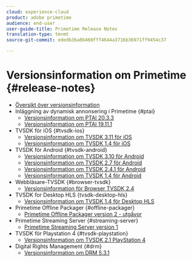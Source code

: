 ```yaml
---
cloud: experience-cloud
product: adobe primetime
audience: end-user
user-guide-title: Primetime Release Notes
translation-type: tm+mt
source-git-commit: ededb36a0b460fff4644a3716b36971ff9454c37

---
```



# Versionsinformation om Primetime {#release-notes}

+ [Översikt över versionsinformation](home.md)
+ Inläggning av dynamisk annonsering i Primetime {#ptai}
   + [Versionsinformation om PTAI 20.3.3](ptai-20x-release-notes.md)
   + [Versionsinformation om PTAI 19.11.1](ptai-19x-release-notes.md)
+ TVSDK för iOS {#tvsdk-ios}
   + [Versionsinformation om TVSDK 3.11 för iOS](tvsdk-3x-ios.md)
   + [Versionsinformation om TVSDK 1.4 för iOS](tvsdk-1-4-ios.md)
+ TVSDK för Android {#tvsdk-android}
   + [Versionsinformation om TVSDK 3.10 för Android](tvsdk-3x-android.md)
   + [Versionsinformation om TVSDK 2.7 för Android](tvsdk-27-android.md)
   + [Versionsinformation om TVSDK 2.4.1 för Android](tvsdk-24-android.md)
   + [Versionsinformation om TVSDK 1.4 för Android](tvsdk-1-4-android.md)
+ Webbläsare-TVSDK {#browser-tvsdk}
   + [Versionsinformation för Browser TVSDK 2.4](tvsdk-24-browser.md)
+ TVSDK for Desktop HLS {tvsdk-desktop-hls}
   + [Versionsinformation om TVSDK 1.4 för Desktop HLS](tvsdk-1-4-desktop-hls.md)
+ Primetime Offline Packager {#offline-packager}
   + [Primetime Offline Packager version 2 - utgåvor](offline-packager-2x-release-note.md)
+ Primetime Streaming Server {#streaming-server}
   + [Primetime Streaming Server version 1](primetime-streaming-server-1x.md)
+ TVSDK för Playstation 4 {#tvsdk-playstation}
   + [Versionsinformation om TVSDK 2.1 PlayStation 4](tvsdk-21-ps4.md)
+ Digital Rights Management {#drm}
   + [Versionsinformation om DRM 5.3.1](drm-531-release-notes.md)